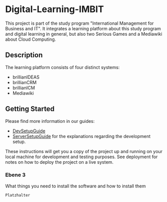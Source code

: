# Digital-Learning-IMBIT

This project is part of the study program "International Management for Business and IT". It integrates a learning platform about this study program and digital learning in general, but also two Serious Games and a Mediawiki about Cloud Computing.

## Description

The learning platform consists of four distinct systems:
* brillianIDEAS
* brillianCRM
* brillianICM
* Mediawiki


## Getting Started

Please find more information in our guides:
* [DevSetupGuide](https://github.com/MariaBiosciences/digital-learning-imbit/tree/master/resources/documentation/DevelopmentSetupGuide.md)
* [ServerSetupGuide](https://github.com/MariaBiosciences/digital-learning-imbit/blob/master/resources/documentation/ServerSetUpGuide.md)
for the explanations regarding the development setup.

These instructions will get you a copy of the project up and running on your local machine for development and testing purposes. See deployment for notes on how to deploy the project on a live system.

### Ebene 3

What things you need to install the software and how to install them

```
Platzhalter
```


